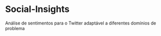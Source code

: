 # Social-Insights
Análise de sentimentos para o Twitter adaptável a diferentes domínios de problema
